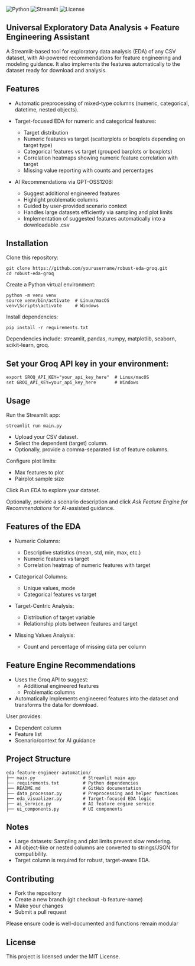 ![Python](https://img.shields.io/badge/python-3.11-blue)
![Streamlit](https://img.shields.io/badge/streamlit-1.30-orange)
![License](https://img.shields.io/badge/license-MIT-green)

## Universal Exploratory Data Analysis + Feature Engineering Assistant
A Streamlit-based tool for exploratory data analysis (EDA) of any CSV dataset, with AI-powered recommendations for feature engineering and modeling guidance. It also implements the features automatically to the dataset ready for download and analysis.

## Features
* Automatic preprocessing of mixed-type columns (numeric, categorical, datetime, nested objects).
* Target-focused EDA for numeric and categorical features:
    * Target distribution
    * Numeric features vs target (scatterplots or boxplots depending on target type)
    * Categorical features vs target (grouped barplots or boxplots)
    * Correlation heatmaps showing numeric feature correlation with target
    * Missing value reporting with counts and percentages

* AI Recommendations via GPT-OSS120B:
    * Suggest additional engineered features
    * Highlight problematic columns
    * Guided by user-provided scenario context
    * Handles large datasets efficiently via sampling and plot limits
    * Implementation of suggested features automatically into a downloadable .csv

## Installation

Clone this repository:
```
git clone https://github.com/yourusername/robust-eda-groq.git
cd robust-eda-groq
```

Create a Python virtual environment:
```
python -m venv venv
source venv/bin/activate  # Linux/macOS
venv\Scripts\activate     # Windows
```

Install dependencies:
```
pip install -r requirements.txt
```

Dependencies include: streamlit, pandas, numpy, matplotlib, seaborn, scikit-learn, groq.

## Set your Groq API key in your environment:
```
export GROQ_API_KEY="your_api_key_here"  # Linux/macOS
set GROQ_API_KEY=your_api_key_here       # Windows
```
## Usage

Run the Streamlit app:
```
streamlit run main.py
```
* Upload your CSV dataset.
* Select the dependent (target) column.
* Optionally, provide a comma-separated list of feature columns.

Configure plot limits:
* Max features to plot
* Pairplot sample size

Click *Run EDA* to explore your dataset.

Optionally, provide a scenario description and click *Ask Feature Engine for Recommendations* for AI-assisted guidance.

## Features of the EDA

* Numeric Columns:
    * Descriptive statistics (mean, std, min, max, etc.)
    * Numeric features vs target
    * Correlation heatmap of numeric features with target

* Categorical Columns:
    * Unique values, mode
    * Categorical features vs target

* Target-Centric Analysis:
    * Distribution of target variable
    * Relationship plots between features and target

* Missing Values Analysis:
    * Count and percentage of missing data per column

## Feature Engine Recommendations

* Uses the Groq API to suggest:
   * Additional engineered features
   * Problematic columns
* Automatically implements engineered features into the dataset and transforms the data for download.

User provides:
* Dependent column
* Feature list
* Scenario/context for AI guidance

## Project Structure
```
eda-feature-engineer-automation/
├── main.py                  # Streamlit main app
├── requirements.txt         # Python dependencies
├── README.md                # GitHub documentation
├── data_processor.py        # Preprocessing and helper functions
├── eda_visualizer.py        # Target-focused EDA logic
├── ai_service.py            # AI feature engine service
├── ui_components.py         # UI components
```

## Notes
* Large datasets: Sampling and plot limits prevent slow rendering.
* All object-like or nested columns are converted to strings/JSON for compatibility.
* Target column is required for robust, target-aware EDA.

## Contributing
* Fork the repository
* Create a new branch (git checkout -b feature-name)
* Make your changes
* Submit a pull request

Please ensure code is well-documented and functions remain modular

## License
This project is licensed under the MIT License.
